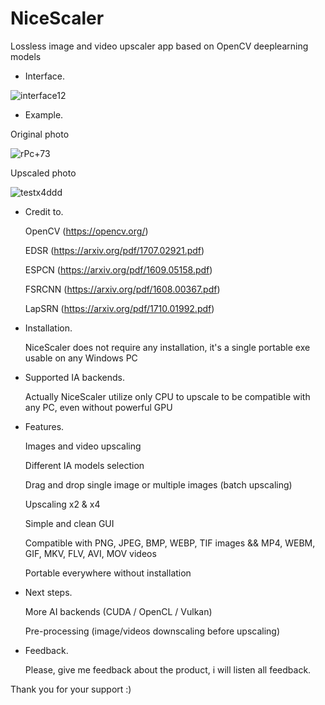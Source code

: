 # NiceScaler

Lossless image and video upscaler app based on OpenCV deeplearning models

- Interface.

![interface12](https://user-images.githubusercontent.com/32263112/157822890-7ec31eeb-04b1-48e2-bc30-324a95f71956.jpg)

- Example. 

Original photo

![rPc+73](https://user-images.githubusercontent.com/32263112/155835499-fef341fb-d727-40f6-841c-5c41a1340499.png)


Upscaled photo

![testx4ddd](https://user-images.githubusercontent.com/32263112/157822217-9742b155-fe63-41a8-b057-81c833719b1d.png)


 - Credit to.

    OpenCV  (https://opencv.org/)

    EDSR    (https://arxiv.org/pdf/1707.02921.pdf)

    ESPCN   (https://arxiv.org/pdf/1609.05158.pdf)

    FSRCNN  (https://arxiv.org/pdf/1608.00367.pdf)

    LapSRN  (https://arxiv.org/pdf/1710.01992.pdf)

 - Installation.

    NiceScaler does not require any installation, it's a single portable exe usable on any Windows PC

 - Supported IA backends.

    Actually NiceScaler utilize only CPU to upscale to be compatible with any PC, even without powerful GPU

 - Features.

    Images and video upscaling

    Different IA models selection
    
    Drag and drop single image or multiple images (batch upscaling) 
    
    Upscaling x2 & x4
    
    Simple and clean GUI
    
    Compatible with PNG, JPEG, BMP, WEBP, TIF images && MP4, WEBM, GIF, MKV, FLV, AVI, MOV videos
    
    Portable everywhere without installation

 - Next steps.

    More AI backends (CUDA / OpenCL / Vulkan)

    Pre-processing (image/videos downscaling before upscaling)

- Feedback.

    Please, give me feedback about the product, i will listen all feedback.


Thank you for your support :)
